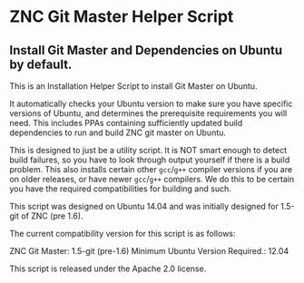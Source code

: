 # ZNC Git Master Helper Script

## Install Git Master and Dependencies on Ubuntu by default.

This is an Installation Helper Script to install Git Master on Ubuntu.

It automatically checks your Ubuntu version to make sure you have specific
versions of Ubuntu, and determines the prerequisite requirements you will
need.  This includes PPAs containing sufficiently updated build dependencies
to run and build ZNC git master on Ubuntu.

This is designed to just be a utility script.  It is NOT smart enough to detect
build failures, so you have to look through output yourself if there is a build
problem.  This also installs certain other `gcc`/`g++` compiler versions if you
are on older releases, or have newer `gcc`/`g++` compilers.  We do this to be
certain you have the required compatibilities for building and such.

This script was designed on Ubuntu 14.04 and was initially designed for 1.5-git
of ZNC (pre 1.6).

The current compatibility version for this script is as follows:

ZNC Git Master: 1.5-git (pre-1.6)
Minimum Ubuntu Version Required.: 12.04





This script is released under the Apache 2.0 license.
